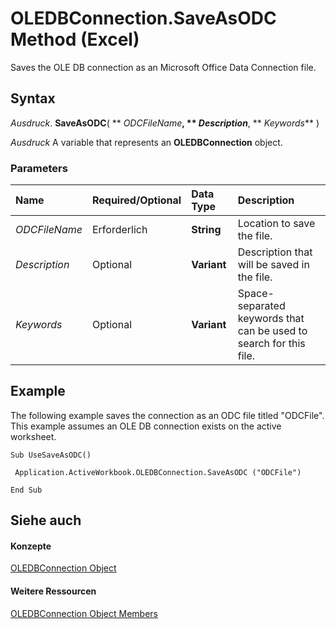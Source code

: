 
# OLEDBConnection.SaveAsODC Method (Excel)

Saves the OLE DB connection as an Microsoft Office Data Connection file.


## Syntax

 _Ausdruck_. **SaveAsODC**( ** _ODCFileName_**, ** _Description_**, ** _Keywords_** )

 _Ausdruck_ A variable that represents an **OLEDBConnection** object.


### Parameters



|**Name**|**Required/Optional**|**Data Type**|**Description**|
|:-----|:-----|:-----|:-----|
| _ODCFileName_|Erforderlich|**String**|Location to save the file.|
| _Description_|Optional|**Variant**|Description that will be saved in the file.|
| _Keywords_|Optional|**Variant**|Space-separated keywords that can be used to search for this file.|

## Example

The following example saves the connection as an ODC file titled "ODCFile". This example assumes an OLE DB connection exists on the active worksheet.


```
Sub UseSaveAsODC() 
 
 Application.ActiveWorkbook.OLEDBConnection.SaveAsODC ("ODCFile") 
 
End Sub 

```


## Siehe auch


#### Konzepte


[OLEDBConnection Object](f246e544-9854-8e71-a7f7-dec57dd725e4.md)
#### Weitere Ressourcen


[OLEDBConnection Object Members](http://msdn.microsoft.com/library/2f1a2f81-ee3a-1b60-8dc3-87818e1790c1%28Office.15%29.aspx)